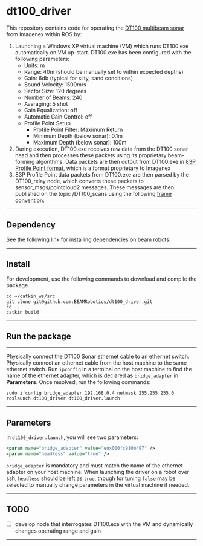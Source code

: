 # dt100_driver

This repository contains code for operating the [DT100 multibeam sonar](https://imagenex.com/products/dt100) from Imagenex within ROS by:

  1. Launching a Windows XP virtual machine (VM) which runs DT100.exe automatically on VM up-start. DT100.exe has been configured with the following parameters:
      - Units: m
      - Range: 40m (should be manually set to within expected depths)
      - Gain: 6db (typical for silty, sand conditions)
      - Sound Velocity: 1500m/s
      - Sector Size: 120 degrees
      - Number of Beams: 240
      - Averaging: 5 shot
      - Gain Equalization: off
      - Automatic Gain Control: off
      - Profile Point Setup
          - Profile Point Filter: Maximum Return
          - Minimum Depth (below sonar): 0.1m
          - Maximum Depth (below sonar): 100m
  2. During execution, DT100.exe receives raw data from the DT100 sonar head and then processes these packets using its proprietary beam-forming algorithms. Data packets are then output from DT100.exe in [83P Profile Point format](docs/supporting_documents.pdf), which is a format proprietary to Imagenex
  3. 83P Profile Point data packets from DT100.exe are then parsed by the DT100_relay node, which converts these packets to sensor_msgs/pointcloud2 messages. These messages are then published on the topic /DT100_scans using the following [frame convention](docs/sonar_frame.pdf).

---

## Dependency

See the following [link](https://github.com/BEAMRobotics/beam_robotics/wiki/Beam-Robotics-Installation-Guide) for installing dependencies on beam robots.

---

## Install

For development, use the following commands to download and compile the package.

```shell
cd ~/catkin_ws/src
git clone git@github.com:BEAMRobotics/dt100_driver.git
cd ..
catkin build
```

---

## Run the package

---

Physically connect the DT100 Sonar ethernet cable to an ethernet switch. Physically connect an ethernet cable from the host machine to the same ethernet switch. Run `ipconfig` in a terminal on the host machine to find the name of the ethernet adapter, which is declared as `bridge_adapter` in **Parameters**. Once resolved, run the following commands:

```shell
sudo ifconfig bridge_adapter 192.168.0.4 netmask 255.255.255.0
roslaunch dt100_driver dt100_driver.launch
```

---

## Parameters

in `dt100_driver.launch`, you will see two parameters:

```xml
<param name="bridge_adapter" value="enx000fc910b497" />
<param name="headless" value="true" />
```

`bridge_adapter` is mandatory and must match the name of the ethernet adapter on your host machine. When launching the driver on a robot over ssh, `headless` should be left as `true`, though for tuning `false` may be selected to manually change parameters in the virtual machine if needed.

---

## TODO

- [ ] develop node that interrogates DT100.exe with the VM and dynamically changes operating range and gain

---
